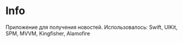 # Info

Приложение для получения новостей. Использовалось: Swift, UIKit, SPM, MVVM, Kingfisher, Alamofire
